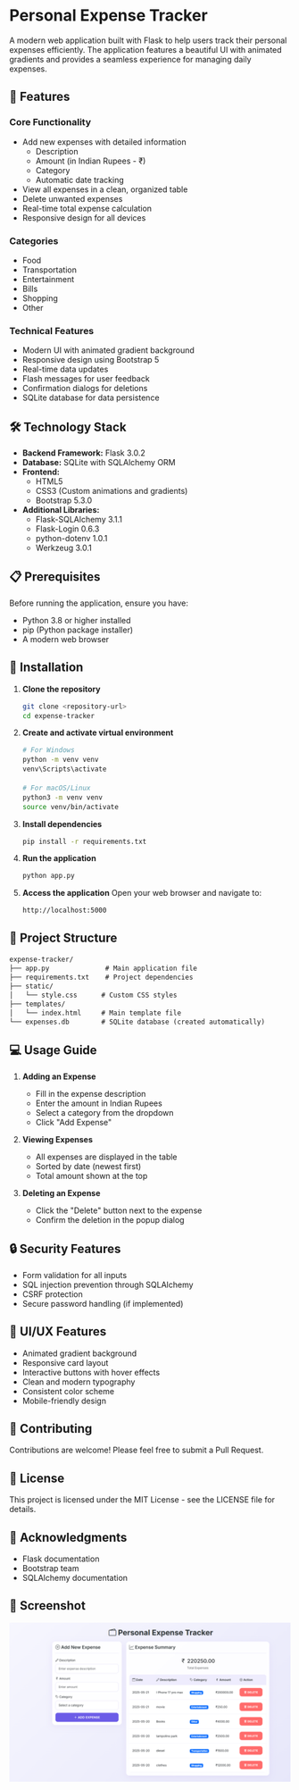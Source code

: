 # Personal Expense Tracker

A modern web application built with Flask to help users track their personal expenses efficiently. The application features a beautiful UI with animated gradients and provides a seamless experience for managing daily expenses.

## 🌟 Features

### Core Functionality


- Add new expenses with detailed information
  - Description
  - Amount (in Indian Rupees - ₹)
  - Category
  - Automatic date tracking
- View all expenses in a clean, organized table
- Delete unwanted expenses
- Real-time total expense calculation
- Responsive design for all devices

### Categories

- Food
- Transportation
- Entertainment
- Bills
- Shopping
- Other

### Technical Features


- Modern UI with animated gradient background
- Responsive design using Bootstrap 5
- Real-time data updates
- Flash messages for user feedback
- Confirmation dialogs for deletions
- SQLite database for data persistence

## 🛠️ Technology Stack

- **Backend Framework:** Flask 3.0.2
- **Database:** SQLite with SQLAlchemy ORM
- **Frontend:**
  - HTML5
  - CSS3 (Custom animations and gradients)
  - Bootstrap 5.3.0
- **Additional Libraries:**
  - Flask-SQLAlchemy 3.1.1
  - Flask-Login 0.6.3
  - python-dotenv 1.0.1
  - Werkzeug 3.0.1

## 📋 Prerequisites

Before running the application, ensure you have:
- Python 3.8 or higher installed
- pip (Python package installer)
- A modern web browser

## 🚀 Installation

1. **Clone the repository**
   ```bash
   git clone <repository-url>
   cd expense-tracker
   ```

2. **Create and activate virtual environment**
   ```bash
   # For Windows
   python -m venv venv
   venv\Scripts\activate

   # For macOS/Linux
   python3 -m venv venv
   source venv/bin/activate
   ```

3. **Install dependencies**
   ```bash
   pip install -r requirements.txt
   ```

4. **Run the application**
   ```bash
   python app.py
   ```

5. **Access the application**
   Open your web browser and navigate to:
   ```
   http://localhost:5000
   ```

## 📁 Project Structure

```
expense-tracker/
├── app.py              # Main application file
├── requirements.txt    # Project dependencies
├── static/
│   └── style.css      # Custom CSS styles
├── templates/
│   └── index.html     # Main template file
└── expenses.db        # SQLite database (created automatically)
```

## 💻 Usage Guide

1. **Adding an Expense**
   - Fill in the expense description
   - Enter the amount in Indian Rupees
   - Select a category from the dropdown
   - Click "Add Expense"

2. **Viewing Expenses**
   - All expenses are displayed in the table
   - Sorted by date (newest first)
   - Total amount shown at the top

3. **Deleting an Expense**
   - Click the "Delete" button next to the expense
   - Confirm the deletion in the popup dialog

## 🔒 Security Features

- Form validation for all inputs
- SQL injection prevention through SQLAlchemy
- CSRF protection
- Secure password handling (if implemented)

## 🎨 UI/UX Features

- Animated gradient background
- Responsive card layout
- Interactive buttons with hover effects
- Clean and modern typography
- Consistent color scheme
- Mobile-friendly design

## 🤝 Contributing

Contributions are welcome! Please feel free to submit a Pull Request.

## 📝 License

This project is licensed under the MIT License - see the LICENSE file for details.


## 🙏 Acknowledgments

- Flask documentation
- Bootstrap team
- SQLAlchemy documentation


## 📸 Screenshot

![Description of Screenshot](image/expense-tracker-ui.png.png)


